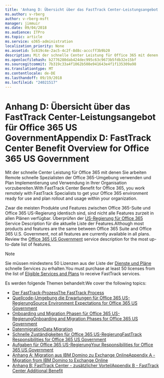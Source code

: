 ```yaml
---
title: 'Anhang D: Übersicht über das FastTrack Center-Leistungsangebot für Office 365 US Government'
ms.author: v-rberg
author: v-rberg-msft
manager: jimmuir
ms.date: 09/04/2018
ms.audience: ITPro
ms.topic: article
ms.service: o365-administration
localization_priority: None
ms.assetid: 5c619c4e-2ac5-4c2f-8d8c-acccff3b9b20
description: Mit der schnelle Center Leistung für Office 365 mit denen Sie arbeiten Remote schnelle Spezialisten der Office 365-Umgebung verwenden und Plan Implementierung und Verwendung in Ihrer Organisation vorzubereiten.
ms.openlocfilehash: b2776280dab424dec995c63c9673b5fdb32e15bf
ms.sourcegitcommit: 7b319c33a4f1062b508e941643e4f1f135309a98
ms.translationtype: MT
ms.contentlocale: de-DE
ms.lasthandoff: 09/19/2018
ms.locfileid: "24021517"
---
```

# <a name="appendix-d-fasttrack-center-benefit-overview-for-office-365-us-government"></a><span data-ttu-id="b4ef1-103">Anhang D: Übersicht über das FastTrack Center-Leistungsangebot für Office 365 US Government</span><span class="sxs-lookup"><span data-stu-id="b4ef1-103">Appendix D: FastTrack Center Benefit Overview for Office 365 US Government</span></span>

<span data-ttu-id="b4ef1-104">Mit der schnelle Center Leistung für Office 365 mit denen Sie arbeiten Remote schnelle Spezialisten der Office 365-Umgebung verwenden und Plan Implementierung und Verwendung in Ihrer Organisation vorzubereiten.</span><span class="sxs-lookup"><span data-stu-id="b4ef1-104">With FastTrack Center Benefit for Office 365, you work remotely with FastTrack Specialists to get your Office 365 environment ready for use and plan rollout and usage within your organization.</span></span> 
  
<span data-ttu-id="b4ef1-p101">Zwar die meisten Produkte und Features zwischen Office 365-Suite und Office 365 US-Regierung identisch sind, sind nicht alle Features zurzeit in allen Plänen verfügbar. Überprüfen der [US-Regierung für Office 365](https://aka.ms/aboutgovcloud) Service Description für die aktuelle Liste der Features.</span><span class="sxs-lookup"><span data-stu-id="b4ef1-p101">Although most products and features are the same between Office 365 Suite and Office 365 U.S. Government, not all features are currently available in all plans. Review the [Office 365 US Government](https://aka.ms/aboutgovcloud) service description for the most up-to-date list of features.</span></span>

> [!NOTE]
><span data-ttu-id="b4ef1-107">Sie müssen mindestens 50 Lizenzen aus der Liste der [Dienste und Pläne](eligible-services-and-plans.md) schnelle Services zu erhalten.</span><span class="sxs-lookup"><span data-stu-id="b4ef1-107">You must purchase at least 50 licenses from the list of [Eligible Services and Plans](eligible-services-and-plans.md) to receive FastTrack services.</span></span>  

<span data-ttu-id="b4ef1-108">Es werden folgende Themen behandelt:</span><span class="sxs-lookup"><span data-stu-id="b4ef1-108">We cover the following topics:</span></span>
- [<span data-ttu-id="b4ef1-109">Der FastTrack-Prozess</span><span class="sxs-lookup"><span data-stu-id="b4ef1-109">The FastTrack Process</span></span>](fasttrack-process.md) 
- [<span data-ttu-id="b4ef1-110">Quellcode-Umgebung die Erwartungen für Office 365 US-Regierung</span><span class="sxs-lookup"><span data-stu-id="b4ef1-110">Source Environment Expectations for Office 365 US Government</span></span>](US-Gov-appendix-source-environment-expectations.md)   
- [<span data-ttu-id="b4ef1-111">Onboarding und Migration Phasen für Office 365 US-Regierung</span><span class="sxs-lookup"><span data-stu-id="b4ef1-111">Onboarding and Migration Phases for Office 365 US Government</span></span>](US-Gov-appendix-onboarding-and-migration.md)
- [<span data-ttu-id="b4ef1-112">Datenmigration</span><span class="sxs-lookup"><span data-stu-id="b4ef1-112">Data Migration</span></span>](data-migration.md)    
- [<span data-ttu-id="b4ef1-113">Schnelle Zuständigkeiten für Office 365 US-Regierung</span><span class="sxs-lookup"><span data-stu-id="b4ef1-113">FastTrack Responsibilities for Office 365 US Government</span></span>](US-Gov-appendix-fasttrack-responsibilities.md)   
- [<span data-ttu-id="b4ef1-114">Aufgaben für Office 365 US-Regierung</span><span class="sxs-lookup"><span data-stu-id="b4ef1-114">Your Responsibilities for Office 365 US Government</span></span>](US-Gov-appendix-your-responsibilities.md) 
- [<span data-ttu-id="b4ef1-115">Anhang A: Migration aus IBM Domino zu Exchange Online</span><span class="sxs-lookup"><span data-stu-id="b4ef1-115">Appendix A - Migration from IBM Domino to Exchange Online</span></span>](from-ibm-domino-to-exchange-online.md)   
- [<span data-ttu-id="b4ef1-116">Anhang B: FastTrack Center - zusätzlicher Vorteil</span><span class="sxs-lookup"><span data-stu-id="b4ef1-116">Appendix B - FastTrack Center Additional Benefit</span></span>](fasttrack-additional-benefits.md)


